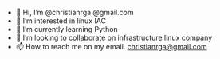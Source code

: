 - 👋 Hi, I’m @christianrga @gmail.com
- 👀 I’m interested in linux IAC 
- 🌱 I’m currently learning Python
- 💞️ I’m looking to collaborate on infrastructure linux company
- 📫 How to reach me on my email. christianrga@gmail.com

<!---
christianrga/christianrga is a ✨ special ✨ repository because its `README.md` (this file) appears on your GitHub profile.
You can click the Preview link to take a look at your changes.
--->

